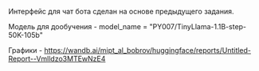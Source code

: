 Интерфейс для чат бота сделан на основе предыдущего задания.

Модель для дообучения - model_name = "PY007/TinyLlama-1.1B-step-50K-105b"

Графики - https://wandb.ai/mipt_al_bobrov/huggingface/reports/Untitled-Report--Vmlldzo3MTEwNzE4
